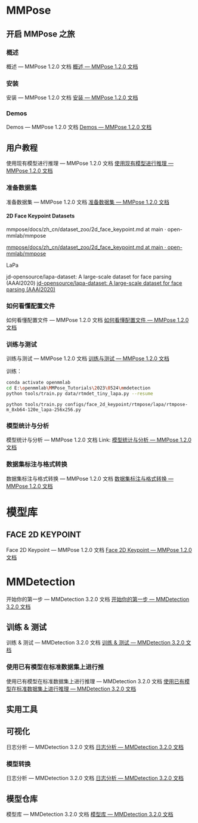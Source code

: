 # MMPose

## 开启 MMPose 之旅


### 概述

概述 — MMPose 1.2.0 文档
[概述 — MMPose 1.2.0 文档](https://mmpose.readthedocs.io/zh-cn/latest/overview.html)

### 安装 
安装 — MMPose 1.2.0 文档
[安装 — MMPose 1.2.0 文档](https://mmpose.readthedocs.io/zh-cn/latest/installation.html)









### Demos



Demos — MMPose 1.2.0 文档
[Demos — MMPose 1.2.0 文档](https://mmpose.readthedocs.io/zh-cn/latest/demos.html#face-keypoint-estimation)



## 用户教程

使用现有模型进行推理 — MMPose 1.2.0 文档
[使用现有模型进行推理 — MMPose 1.2.0 文档](https://mmpose.readthedocs.io/zh-cn/latest/user_guides/inference.html#)







### 准备数据集



准备数据集 — MMPose 1.2.0 文档
[准备数据集 — MMPose 1.2.0 文档](https://mmpose.readthedocs.io/zh-cn/latest/user_guides/prepare_datasets.html#)





#### 2D Face Keypoint Datasets

mmpose/docs/zh_cn/dataset_zoo/2d_face_keypoint.md at main · open-mmlab/mmpose

[mmpose/docs/zh_cn/dataset_zoo/2d_face_keypoint.md at main · open-mmlab/mmpose](https://github.com/open-mmlab/mmpose/blob/main/docs/zh_cn/dataset_zoo/2d_face_keypoint.md)



LaPa

jd-opensource/lapa-dataset: A large-scale dataset for face parsing (AAAI2020)
[jd-opensource/lapa-dataset: A large-scale dataset for face parsing (AAAI2020)](https://github.com/jd-opensource/lapa-dataset)



### 如何看懂配置文件



如何看懂配置文件 — MMPose 1.2.0 文档
[如何看懂配置文件 — MMPose 1.2.0 文档](https://mmpose.readthedocs.io/zh-cn/latest/user_guides/configs.html)



### 训练与测试



训练与测试 — MMPose 1.2.0 文档
[训练与测试 — MMPose 1.2.0 文档](https://mmpose.readthedocs.io/zh-cn/latest/user_guides/train_and_test.html)



训练：

```bash
conda activate openmmlab
cd E:\openmmlab\MMPose_Tutorials\2023\0524\mmdetection
python tools/train.py data/rtmdet_tiny_lapa.py --resume
```

```
python tools/train.py configs/face_2d_keypoint/rtmpose/lapa/rtmpose-m_8xb64-120e_lapa-256x256.py
```

### 模型统计与分析



模型统计与分析 — MMPose 1.2.0 文档
Link: [模型统计与分析 — MMPose 1.2.0 文档](https://mmpose.readthedocs.io/zh-cn/latest/user_guides/model_analysis.html#id3)

### 数据集标注与格式转换



数据集标注与格式转换 — MMPose 1.2.0 文档
[数据集标注与格式转换 — MMPose 1.2.0 文档](https://mmpose.readthedocs.io/zh-cn/latest/user_guides/dataset_tools.html)

# 模型库

## FACE 2D KEYPOINT

Face 2D Keypoint — MMPose 1.2.0 文档
[Face 2D Keypoint — MMPose 1.2.0 文档](https://mmpose.readthedocs.io/zh-cn/latest/model_zoo/face_2d_keypoint.html#rtmpose-rtmpose-on-lapa)



# MMDetection



开始你的第一步 — MMDetection 3.2.0 文档
[开始你的第一步 — MMDetection 3.2.0 文档](https://mmdetection.readthedocs.io/zh-cn/latest/get_started.html)



## 训练 & 测试

训练 & 测试 — MMDetection 3.2.0 文档
[训练 & 测试 — MMDetection 3.2.0 文档](https://mmdetection.readthedocs.io/zh-cn/latest/user_guides/index.html)



### 使用已有模型在标准数据集上进行推

使用已有模型在标准数据集上进行推理 — MMDetection 3.2.0 文档
[使用已有模型在标准数据集上进行推理 — MMDetection 3.2.0 文档](https://mmdetection.readthedocs.io/zh-cn/latest/user_guides/inference.html)





## 实用工具

## 可视化

日志分析 — MMDetection 3.2.0 文档
[日志分析 — MMDetection 3.2.0 文档](https://mmdetection.readthedocs.io/zh-cn/latest/user_guides/useful_tools.html#id5)



### 模型转换

日志分析 — MMDetection 3.2.0 文档
[日志分析 — MMDetection 3.2.0 文档](https://mmdetection.readthedocs.io/zh-cn/latest/user_guides/useful_tools.html#id15)



## 模型仓库

模型库 — MMDetection 3.2.0 文档
[模型库 — MMDetection 3.2.0 文档](https://mmdetection.readthedocs.io/zh-cn/latest/model_zoo.html)

